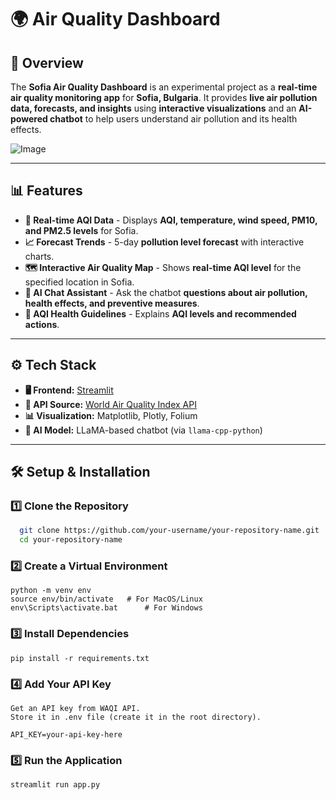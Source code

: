 # 🌍 Air Quality Dashboard

## 📌 Overview
The **Sofia Air Quality Dashboard** is an experimental project as a **real-time air quality monitoring app** for **Sofia, Bulgaria**. It provides **live air pollution data, forecasts, and insights** using **interactive visualizations** and an **AI-powered chatbot** to help users understand air pollution and its health effects.

![Image](https://github.com/user-attachments/assets/ef1d671a-7795-45ce-8129-b805670790d5)

---

## 📊 **Features**
- **📍 Real-time AQI Data** - Displays **AQI, temperature, wind speed, PM10, and PM2.5 levels** for Sofia.
- **📈 Forecast Trends** - 5-day **pollution level forecast** with interactive charts.
- **🗺️ Interactive Air Quality Map** - Shows **real-time AQI level** for the specified location in Sofia.
- **🤖 AI Chat Assistant** - Ask the chatbot **questions about air pollution, health effects, and preventive measures**.
- **🚦 AQI Health Guidelines** - Explains **AQI levels and recommended actions**.

---

## ⚙️ **Tech Stack**
- **🖥️ Frontend:** [Streamlit](https://streamlit.io/)
- **📡 API Source:** [World Air Quality Index API](https://waqi.info/)
- **📊 Visualization:** Matplotlib, Plotly, Folium
- **🤖 AI Model:** LLaMA-based chatbot (via `llama-cpp-python`)

---

## 🛠 **Setup & Installation**
### **1️⃣ Clone the Repository**
```bash
  git clone https://github.com/your-username/your-repository-name.git
  cd your-repository-name
```

### **2️⃣ Create a Virtual Environment**
```
python -m venv env
source env/bin/activate   # For MacOS/Linux
env\Scripts\activate.bat      # For Windows
```

### **3️⃣ Install Dependencies**
```pip install -r requirements.txt```

### **4️⃣ Add Your API Key**

    Get an API key from WAQI API.
    Store it in .env file (create it in the root directory).

```API_KEY=your-api-key-here```

### **5️⃣ Run the Application**

```streamlit run app.py```

